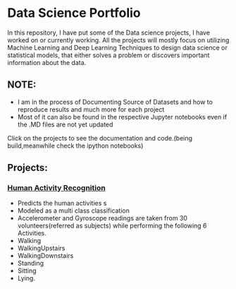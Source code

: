 # Data Science Portfolio


In this repository, I have put some of the Data science projects, I have worked on or currently working. 
All the projects will mostly focus on utilizing Machine Learning and Deep Learning Techniques to design data science or statistical models, that either solves a problem or discovers important information about the data.

## NOTE:
* I am in the process of Documenting Source of Datasets and how to reproduce results and much more for each project
* Most of it can also be found in the respective Jupyter notebooks even if the .MD files are not yet updated

Click on the projects to see the documentation and code.(being build,meanwhile check the ipython notebooks)

## Projects:

###  [Human Activity Recognition](https://github.com/srvds/Human-Activity-Recognition)
* Predicts the human activities s
* Modeled as a multi class classification
* Accelerometer and Gyroscope readings are taken from 30 volunteers(referred as subjects) while performing the following 6 Activities.
 * Walking
 * WalkingUpstairs
 * WalkingDownstairs
 * Standing
 * Sitting
 * Lying.
